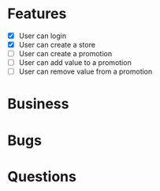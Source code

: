 # Features
- [x] User can login
- [x] User can create a store
- [ ] User can create a promotion
- [ ] User can add value to a promotion
- [ ] User can remove value from a promotion

# Business

# Bugs

# Questions
